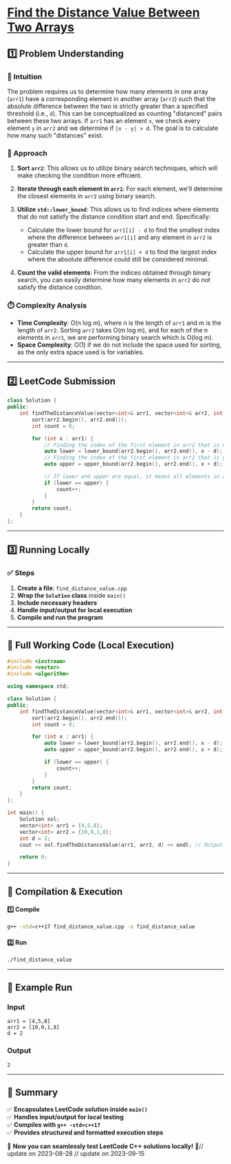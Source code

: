 # **[Find the Distance Value Between Two Arrays](https://leetcode.com/problems/find-the-distance-value-between-two-arrays/description/)**  

## **1️⃣ Problem Understanding**  
### **📌 Intuition**  
The problem requires us to determine how many elements in one array (`arr1`) have a corresponding element in another array (`arr2`) such that the absolute difference between the two is strictly greater than a specified threshold (i.e., `d`). This can be conceptualized as counting "distanced" pairs between these two arrays. If `arr1` has an element `x`, we check every element `y` in `arr2` and we determine if `|x - y| > d`. The goal is to calculate how many such "distances" exist.

### **🚀 Approach**  
1. **Sort `arr2`**: This allows us to utilize binary search techniques, which will make checking the condition more efficient.
2. **Iterate through each element in `arr1`**: For each element, we'll determine the closest elements in `arr2` using binary search.
3. **Utilize `std::lower_bound`**: This allows us to find indices where elements that do not satisfy the distance condition start and end. Specifically:
   - Calculate the lower bound for `arr1[i] - d` to find the smallest index where the difference between `arr1[i]` and any element in `arr2` is greater than `d`.
   - Calculate the upper bound for `arr1[i] + d` to find the largest index where the absolute difference could still be considered minimal.

4. **Count the valid elements**: From the indices obtained through binary search, you can easily determine how many elements in `arr2` do not satisfy the distance condition.

### **⏱️ Complexity Analysis**  
- **Time Complexity**: O(n log m), where n is the length of `arr1` and m is the length of `arr2`. Sorting `arr2` takes O(m log m), and for each of the n elements in `arr1`, we are performing binary search which is O(log m).
- **Space Complexity**: O(1) if we do not include the space used for sorting, as the only extra space used is for variables.

---  

## **2️⃣ LeetCode Submission**  
```cpp
class Solution {
public:
    int findTheDistanceValue(vector<int>& arr1, vector<int>& arr2, int d) {
        sort(arr2.begin(), arr2.end());
        int count = 0;

        for (int x : arr1) {
            // Finding the index of the first element in arr2 that is not less than (x - d)
            auto lower = lower_bound(arr2.begin(), arr2.end(), x - d);
            // Finding the index of the first element in arr2 that is greater than (x + d)
            auto upper = upper_bound(arr2.begin(), arr2.end(), x + d);

            // If lower and upper are equal, it means all elements in arr2 are within the distance
            if (lower == upper) {
                count++;
            }
        }
        return count;
    }
};  
```  

---  

## **3️⃣ Running Locally**  
### **✅ Steps**  
1. **Create a file**: `find_distance_value.cpp`  
2. **Wrap the `Solution` class** inside `main()`  
3. **Include necessary headers**  
4. **Handle input/output for local execution**  
5. **Compile and run the program**  

---  

## **📝 Full Working Code (Local Execution)**  
```cpp
#include <iostream>
#include <vector>
#include <algorithm>

using namespace std;

class Solution {
public:
    int findTheDistanceValue(vector<int>& arr1, vector<int>& arr2, int d) {
        sort(arr2.begin(), arr2.end());
        int count = 0;

        for (int x : arr1) {
            auto lower = lower_bound(arr2.begin(), arr2.end(), x - d);
            auto upper = upper_bound(arr2.begin(), arr2.end(), x + d);

            if (lower == upper) {
                count++;
            }
        }
        return count;
    }
};

int main() {
    Solution sol;
    vector<int> arr1 = {4,5,8};
    vector<int> arr2 = {10,9,1,8};
    int d = 2;
    cout << sol.findTheDistanceValue(arr1, arr2, d) << endl; // Output: 2

    return 0;
}  
```  

---  

## **🔧 Compilation & Execution**  
#### **1️⃣ Compile**  
```bash
g++ -std=c++17 find_distance_value.cpp -o find_distance_value
```  

#### **2️⃣ Run**  
```bash
./find_distance_value
```  

---  

## **🎯 Example Run**  
### **Input**  
```
arr1 = [4,5,8]
arr2 = [10,9,1,8]
d = 2
```  
### **Output**  
```
2
```  

---  

## **📌 Summary**  
✅ **Encapsulates LeetCode solution inside `main()`**  
✅ **Handles input/output for local testing**  
✅ **Compiles with `g++ -std=c++17`**  
✅ **Provides structured and formatted execution steps**  

🚀 **Now you can seamlessly test LeetCode C++ solutions locally!** 🚀// update on 2023-08-28
// update on 2023-09-15
